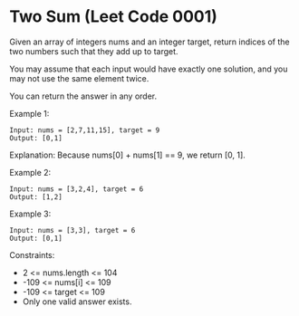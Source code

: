 # Two Sum (Leet Code 0001)

Given an array of integers nums and an integer target, return indices of the two numbers such that they add up to target.

You may assume that each input would have exactly one solution, and you may not use the same element twice.

You can return the answer in any order.

Example 1:
```
Input: nums = [2,7,11,15], target = 9
Output: [0,1]
```

Explanation: Because nums[0] + nums[1] == 9, we return [0, 1].

Example 2:
```
Input: nums = [3,2,4], target = 6
Output: [1,2]
```

Example 3:
```
Input: nums = [3,3], target = 6
Output: [0,1]
```

Constraints:
- 2 <= nums.length <= 104
- -109 <= nums[i] <= 109
- -109 <= target <= 109
- Only one valid answer exists.